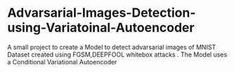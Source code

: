 # Advarsarial-Images-Detection-using-Variatoinal-Autoencoder
A small project to create a Model to detect advarsarial images of MNIST Dataset created using FGSM,DEEPFOOL whitebox attacks . The Model uses a Conditional Variational Autoencoder
